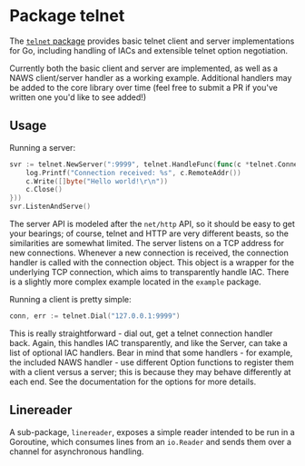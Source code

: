 # Package telnet

The [`telnet` package](http://godoc.org/github.com/tester2024/telnet) provides basic
telnet client and server implementations for Go, including handling of IACs and
extensible telnet option negotiation.

Currently both the basic client and server are implemented, as well as a NAWS
client/server handler as a working example. Additional handlers may be added to
the core library over time (feel free to submit a PR if you've written one you'd
like to see added!)

## Usage

Running a server:
```go
svr := telnet.NewServer(":9999", telnet.HandleFunc(func(c *telnet.Connection){
	log.Printf("Connection received: %s", c.RemoteAddr())
	c.Write([]byte("Hello world!\r\n"))
	c.Close()
}))
svr.ListenAndServe()
```

The server API is modeled after the `net/http` API, so it should be easy to get
your bearings; of course, telnet and HTTP are very different beasts, so the
similarities are somewhat limited. The server listens on a TCP address for new
connections. Whenever a new connection is received, the connection handler is
called with the connection object. This object is a wrapper for the underlying
TCP connection, which aims to transparently handle IAC. There is a slightly
more complex example located in the `example` package.

Running a client is pretty simple:
```go
conn, err := telnet.Dial("127.0.0.1:9999")
```

This is really straightforward - dial out, get a telnet connection handler back.
Again, this handles IAC transparently, and like the Server, can take a list of
optional IAC handlers. Bear in mind that some handlers - for example, the
included NAWS handler - use different Option functions to register them with a
client versus a server; this is because they may behave differently at each end.
See the documentation for the options for more details.

## Linereader

A sub-package, `linereader`, exposes a simple reader intended to be run in a
Goroutine, which consumes lines from an `io.Reader` and sends them over a
channel for asynchronous handling.
